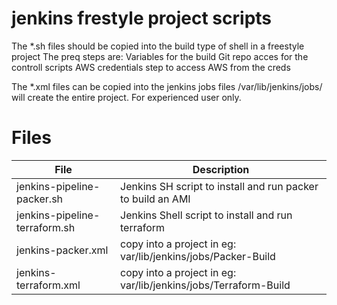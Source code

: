 # jenkins frestyle project scripts

The *.sh files should be copied into the build type of shell in a freestyle project
The preq steps are:
Variables for the build
Git repo acces for the controll scripts
AWS credentials step to access AWS from the creds

The *.xml files can be copied into the jenkins jobs files /var/lib/jenkins/jobs/ 
will create the entire project. For experienced user only.

# Files

|File |Description |  
| --- | --- | 
|jenkins-pipeline-packer.sh | Jenkins SH script to install and run packer to build an AMI | 
|jenkins-pipeline-terraform.sh | Jenkins Shell script to install and run terraform | 
|jenkins-packer.xml | copy into a project in eg: var/lib/jenkins/jobs/Packer-Build | 
|jenkins-terraform.xml | copy into a project in eg: var/lib/jenkins/jobs/Terraform-Build  | 






